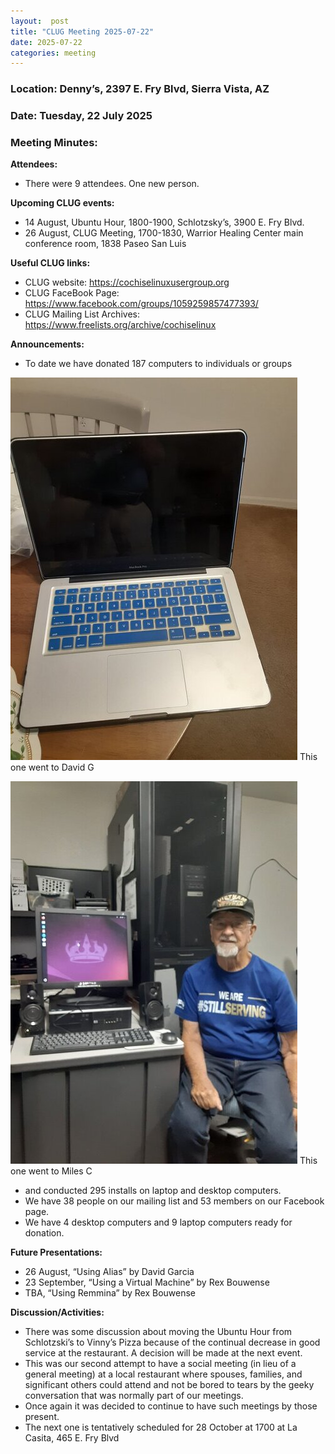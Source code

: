 ```yaml
---
layout:  post
title: "CLUG Meeting 2025-07-22"
date: 2025-07-22
categories: meeting
---
```


### Location: Denny’s, 2397 E. Fry Blvd, Sierra Vista, AZ

### Date: Tuesday, 22 July 2025
### Meeting Minutes:

**Attendees:** 
 * There were 9 attendees.  One new person.

**Upcoming CLUG events:**
 * 14 August, Ubuntu Hour, 1800-1900, Schlotzsky’s, 3900 E. Fry Blvd.
 * 26 August, CLUG Meeting, 1700-1830, Warrior Healing Center main conference room, 1838 Paseo San Luis

**Useful CLUG links:**
 * CLUG website:  https://cochiselinuxusergroup.org
 * CLUG FaceBook Page:  https://www.facebook.com/groups/1059259857477393/
 * CLUG Mailing List Archives: https://www.freelists.org/archive/cochiselinux
          
**Announcements:**
 * To date we have donated 187 computers to individuals or groups
 
 ![alt text](https://raw.githubusercontent.com/CochiseLinuxUsersGroup/CochiseLinuxUsersGroup.github.io/master/images2/rsz_computer_donated_to_david_garcia.jpg)
 This one went to David G

 
 ![alt text](https://raw.githubusercontent.com/CochiseLinuxUsersGroup/CochiseLinuxUsersGroup.github.io/master/images2/rsz_computer_donated_to_miles_camp.jpg)
 This one went to Miles C
 
 * and conducted 295 installs on laptop and desktop computers.
 * We have 38 people on our mailing list and 53 members on our Facebook page.
 * We have 4 desktop computers and 9 laptop computers ready for donation.

**Future Presentations:**
 * 26 August, “Using Alias” by David Garcia
 * 23 September, “Using a Virtual Machine” by Rex Bouwense
 * TBA, “Using Remmina” by Rex Bouwense

**Discussion/Activities:**
 * There was some discussion about moving the Ubuntu Hour from Schlotzski’s to Vinny’s Pizza because of the continual decrease in good service at the restaurant.  A decision will be made at the next event.
 * This was our second attempt to have a social meeting (in lieu of a general meeting) at a local restaurant where spouses, families, and significant others could attend and not be bored to tears by the geeky conversation that was normally part of our meetings.
 * Once again it was decided to continue to have such meetings by those present.
 * The next one is tentatively scheduled for 28 October at 1700 at La Casita, 465 E. Fry Blvd
